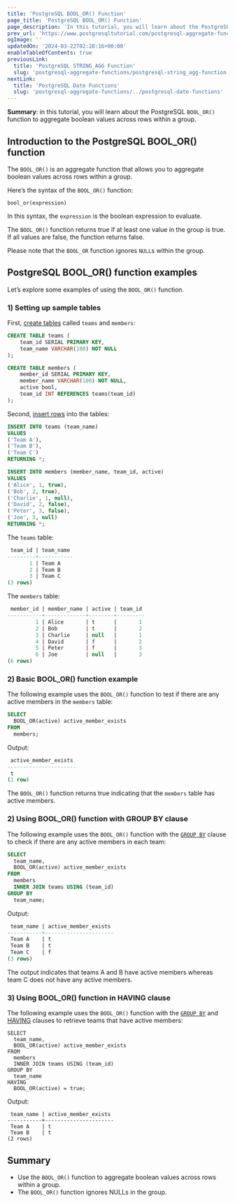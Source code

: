 ```yaml
---
title: 'PostgreSQL BOOL_OR() Function'
page_title: 'PostgreSQL BOOL_OR() Function'
page_description: 'In this tutorial, you will learn about the PostgreSQL BOOL_OR() function to aggregate boolean values across rows within a group.'
prev_url: 'https://www.postgresqltutorial.com/postgresql-aggregate-functions/postgresql-bool_or/'
ogImage: ''
updatedOn: '2024-03-22T02:28:16+00:00'
enableTableOfContents: true
previousLink:
  title: 'PostgreSQL STRING_AGG Function'
  slug: 'postgresql-aggregate-functions/postgresql-string_agg-function'
nextLink:
  title: 'PostgreSQL Date Functions'
  slug: 'postgresql-aggregate-functions/../postgresql-date-functions'
---
```


**Summary**: in this tutorial, you will learn about the PostgreSQL `BOOL_OR()` function to aggregate boolean values across rows within a group.

## Introduction to the PostgreSQL BOOL_OR() function

The `BOOL_OR()` is an aggregate function that allows you to aggregate boolean values across rows within a group.

Here’s the syntax of the `BOOL_OR()` function:

```sqlsql
bool_or(expression)
```

In this syntax, the `expression` is the boolean expression to evaluate.

The `BOOL_OR()` function returns true if at least one value in the group is true. If all values are false, the function returns false.

Please note that the `BOOL_OR` function ignores `NULL`s within the group.

## PostgreSQL BOOL_OR() function examples

Let’s explore some examples of using the `BOOL_OR()` function.

### 1\) Setting up sample tables

First, [create tables](../postgresql-tutorial/postgresql-create-table) called `teams` and `members`:

```sql
CREATE TABLE teams (
    team_id SERIAL PRIMARY KEY,
    team_name VARCHAR(100) NOT NULL
);

CREATE TABLE members (
    member_id SERIAL PRIMARY KEY,
    member_name VARCHAR(100) NOT NULL,
    active bool,
    team_id INT REFERENCES teams(team_id)
);
```

Second, [insert rows](../postgresql-tutorial/postgresql-insert-multiple-rows) into the tables:

```sql
INSERT INTO teams (team_name)
VALUES
('Team A'),
('Team B'),
('Team C')
RETURNING *;

INSERT INTO members (member_name, team_id, active)
VALUES
('Alice', 1, true),
('Bob', 2, true),
('Charlie', 1, null),
('David', 2, false),
('Peter', 3, false),
('Joe', 3, null)
RETURNING *;
```

The `teams` table:

```sql
 team_id | team_name
---------+-----------
       1 | Team A
       2 | Team B
       3 | Team C
(3 rows)
```

The `members` table:

```sql
 member_id | member_name | active | team_id
-----------+-------------+--------+---------
         1 | Alice       | t      |       1
         2 | Bob         | t      |       2
         3 | Charlie     | null   |       1
         4 | David       | f      |       2
         5 | Peter       | f      |       3
         6 | Joe         | null   |       3
(6 rows)
```

### 2\) Basic BOOL_OR() function example

The following example uses the `BOOL_OR()` function to test if there are any active members in the `members` table:

```sql
SELECT
  BOOL_OR(active) active_member_exists
FROM
  members;
```

Output:

```sql
 active_member_exists
----------------------
 t
(1 row)
```

The `BOOL_OR()` function returns true indicating that the `members` table has active members.

### 2\) Using BOOL_OR() function with GROUP BY clause

The following example uses the `BOOL_OR()` function with the [`GROUP BY`](../postgresql-tutorial/postgresql-group-by) clause to check if there are any active members in each team:

```sql
SELECT
  team_name,
  BOOL_OR(active) active_member_exists
FROM
  members
  INNER JOIN teams USING (team_id)
GROUP BY
  team_name;
```

Output:

```sql
 team_name | active_member_exists
-----------+----------------------
 Team A    | t
 Team B    | t
 Team C    | f
(3 rows)
```

The output indicates that teams A and B have active members whereas team C does not have any active members.

### 3\) Using BOOL_OR() function in HAVING clause

The following example uses the `BOOL_OR()` function with the [`GROUP BY`](../postgresql-tutorial/postgresql-group-by) and [HAVING](../postgresql-tutorial/postgresql-having) clauses to retrieve teams that have active members:

```
SELECT
  team_name,
  BOOL_OR(active) active_member_exists
FROM
  members
  INNER JOIN teams USING (team_id)
GROUP BY
  team_name
HAVING
  BOOL_OR(active) = true;
```

Output:

```
 team_name | active_member_exists
-----------+----------------------
 Team A    | t
 Team B    | t
(2 rows)
```

## Summary

- Use the `BOOL_OR()` function to aggregate boolean values across rows within a group.
- The `BOOL_OR()` function ignores NULLs in the group.
